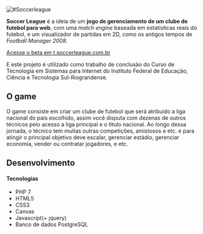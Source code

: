 ![#Soccerleague](http://t.soccerleague.com.br/assets/img/sl_logos/logo.escuro.png)


**Soccer League** é a ideia de um **jogo de gerenciamento de um clube de futebol para web**, com uma *match engine* baseada em estatísticas reais do futebol, e um visualizador de partidas em 2D, como os antigos tempos de *Football Manager 2008*.

[Acesse o beta em t.soccerleague.com.br](http://t.soccerleague.com.br)

E este projeto é utilizado como trabalho de conclusão do Curso de Tecnologia em Sistemas para Internet do Instituto Federal de Educação, Ciência e Tecnologia Sul-Riograndense.

## O game
O game consiste em criar um clube de futebol que será atribuido a liga nacional do país escolhido, assim você disputa com dezenas de outros técnicos pelo acesso a liga principal e o titulo nacional. Ao longo dessa jornada, o técnico tem muitas outras competições, amistosos e etc. e para atingir o principal objetivo deve escalar, gerenciar estádio, gerenciar economia, vender ou contratar jogadores, e etc.



## Desenvolvimento
#### Tecnologias
* PHP 7
* HTML5
* CSS3
* Canvas
* Javascript(+ jquery)
* Banco de dados PostgreSQL

